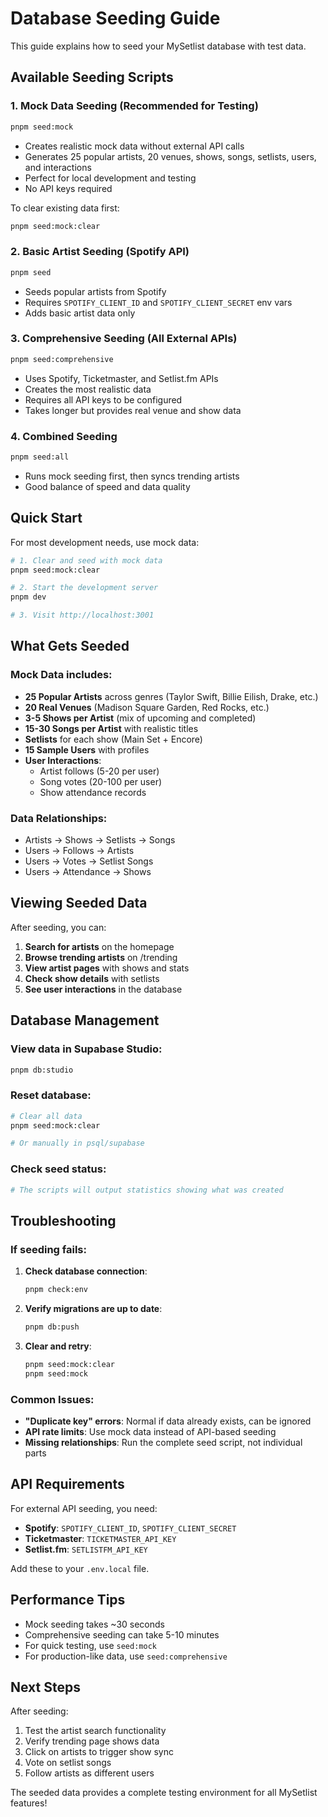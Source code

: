# Database Seeding Guide

This guide explains how to seed your MySetlist database with test data.

## Available Seeding Scripts

### 1. **Mock Data Seeding** (Recommended for Testing)

```bash
pnpm seed:mock
```

- Creates realistic mock data without external API calls
- Generates 25 popular artists, 20 venues, shows, songs, setlists, users, and interactions
- Perfect for local development and testing
- No API keys required

To clear existing data first:

```bash
pnpm seed:mock:clear
```

### 2. **Basic Artist Seeding** (Spotify API)

```bash
pnpm seed
```

- Seeds popular artists from Spotify
- Requires `SPOTIFY_CLIENT_ID` and `SPOTIFY_CLIENT_SECRET` env vars
- Adds basic artist data only

### 3. **Comprehensive Seeding** (All External APIs)

```bash
pnpm seed:comprehensive
```

- Uses Spotify, Ticketmaster, and Setlist.fm APIs
- Creates the most realistic data
- Requires all API keys to be configured
- Takes longer but provides real venue and show data

### 4. **Combined Seeding**

```bash
pnpm seed:all
```

- Runs mock seeding first, then syncs trending artists
- Good balance of speed and data quality

## Quick Start

For most development needs, use mock data:

```bash
# 1. Clear and seed with mock data
pnpm seed:mock:clear

# 2. Start the development server
pnpm dev

# 3. Visit http://localhost:3001
```

## What Gets Seeded

### Mock Data includes:

- **25 Popular Artists** across genres (Taylor Swift, Billie Eilish, Drake, etc.)
- **20 Real Venues** (Madison Square Garden, Red Rocks, etc.)
- **3-5 Shows per Artist** (mix of upcoming and completed)
- **15-30 Songs per Artist** with realistic titles
- **Setlists** for each show (Main Set + Encore)
- **15 Sample Users** with profiles
- **User Interactions**:
  - Artist follows (5-20 per user)
  - Song votes (20-100 per user)
  - Show attendance records

### Data Relationships:

- Artists → Shows → Setlists → Songs
- Users → Follows → Artists
- Users → Votes → Setlist Songs
- Users → Attendance → Shows

## Viewing Seeded Data

After seeding, you can:

1. **Search for artists** on the homepage
2. **Browse trending artists** on /trending
3. **View artist pages** with shows and stats
4. **Check show details** with setlists
5. **See user interactions** in the database

## Database Management

### View data in Supabase Studio:

```bash
pnpm db:studio
```

### Reset database:

```bash
# Clear all data
pnpm seed:mock:clear

# Or manually in psql/supabase
```

### Check seed status:

```bash
# The scripts will output statistics showing what was created
```

## Troubleshooting

### If seeding fails:

1. **Check database connection**:

   ```bash
   pnpm check:env
   ```

2. **Verify migrations are up to date**:

   ```bash
   pnpm db:push
   ```

3. **Clear and retry**:
   ```bash
   pnpm seed:mock:clear
   pnpm seed:mock
   ```

### Common Issues:

- **"Duplicate key" errors**: Normal if data already exists, can be ignored
- **API rate limits**: Use mock data instead of API-based seeding
- **Missing relationships**: Run the complete seed script, not individual parts

## API Requirements

For external API seeding, you need:

- **Spotify**: `SPOTIFY_CLIENT_ID`, `SPOTIFY_CLIENT_SECRET`
- **Ticketmaster**: `TICKETMASTER_API_KEY`
- **Setlist.fm**: `SETLISTFM_API_KEY`

Add these to your `.env.local` file.

## Performance Tips

- Mock seeding takes ~30 seconds
- Comprehensive seeding can take 5-10 minutes
- For quick testing, use `seed:mock`
- For production-like data, use `seed:comprehensive`

## Next Steps

After seeding:

1. Test the artist search functionality
2. Verify trending page shows data
3. Click on artists to trigger show sync
4. Vote on setlist songs
5. Follow artists as different users

The seeded data provides a complete testing environment for all MySetlist features!
